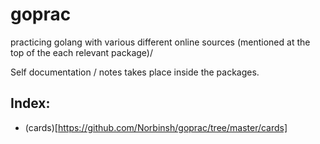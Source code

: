 # goprac
practicing golang with various different online sources (mentioned at 
the top of the each relevant package)/

Self documentation / notes takes place inside the packages.

## Index:

* (cards)[https://github.com/Norbinsh/goprac/tree/master/cards] 
